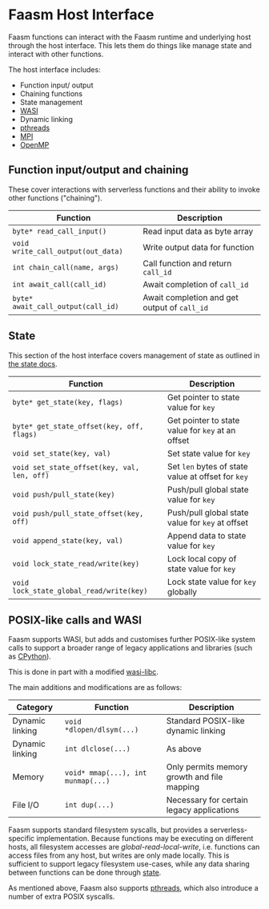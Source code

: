 # Faasm Host Interface

Faasm functions can interact with the Faasm runtime and underlying host
through the host interface. This lets them do things like manage state and 
interact with other functions. 

The host interface includes:

- Function input/ output
- Chaining functions
- State management
- [WASI](https://wasi.dev/) 
- Dynamic linking
- [pthreads](threads.md)
- [MPI](mpi.md)
- [OpenMP](openmp.md)

## Function input/output and chaining

These cover interactions with serverless functions and their ability to invoke
other functions ("chaining").

| Function | Description  |
|---|---|
| `byte* read_call_input()` | Read input data as byte array | 
| `void write_call_output(out_data)` | Write output data for function |
| `int chain_call(name, args)` | Call function and return `call_id` |
| `int await_call(call_id)` | Await completion of `call_id` |
| `byte* await_call_output(call_id)` | Await completion and get output of `call_id` |

## State

This section of the host interface covers management of state as outlined in 
[the state docs](state.md).

| Function | Description  |
|---|---|
| `byte* get_state(key, flags)` | Get pointer to state value for `key` | 
| `byte* get_state_offset(key, off, flags)` | Get pointer to state value for `key` at an offset |
| `void set_state(key, val)` | Set state value for `key` |
| `void set_state_offset(key, val, len, off)` | Set `len` bytes of state value at offset for `key` |
| `void push/pull_state(key)` | Push/pull global state value for `key` |
| `void push/pull_state_offset(key, off)` | Push/pull global state value for `key` at offset |
| `void append_state(key, val)` | Append data to state value for `key` |
| `void lock_state_read/write(key)` | Lock local copy of state value for `key` |
| `void lock_state_global_read/write(key)` | Lock state value for `key` globally |
 
 ## POSIX-like calls and WASI
 
 Faasm supports WASI, but adds and customises further POSIX-like system calls
 to support a broader range of legacy applications and libraries (such as 
 [CPython](python.md)).
 
 This is done in part with a modified [wasi-libc](https://github.com/Shillaker/wasi-libc).
 
 The main additions and modifications are as follows:
 
 | Category | Function | Description  |
 |---|---|---|
 | Dynamic linking | `void *dlopen/dlsym(...)` | Standard POSIX-like dynamic linking | 
 | Dynamic linking | `int dlclose(...)` | As above |
 | Memory | `void* mmap(...), int munmap(...)` | Only permits memory growth and file mapping | 
 | File I/O | `int dup(...)` | Necessary for certain legacy applications |
 
 Faasm supports standard filesystem syscalls, but provides a serverless-specific implementation. 
 Because functions may be executing on different hosts, all filesystem accesses are
 _global-read-local-write_, i.e. functions can access files from any host, but writes are only
 made locally. This is sufficient to support legacy filesystem use-cases, while 
 any data sharing between functions can be done through [state](state.md).
 
 As mentioned above, Faasm also supports [pthreads](threads.md), which also introduce a number
 of extra POSIX syscalls.
